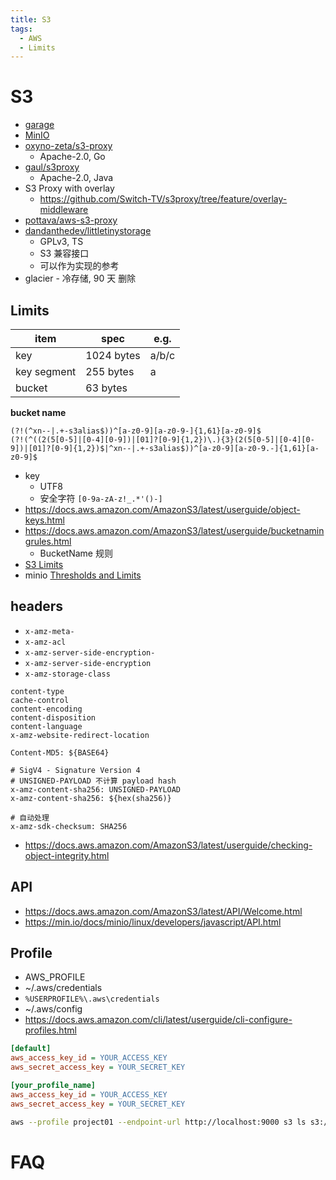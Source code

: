 ```yaml
---
title: S3
tags:
  - AWS
  - Limits
---
```


# S3

- [garage](./garage.md)
- [MinIO](./minio/README.md)
- [oxyno-zeta/s3-proxy](https://github.com/oxyno-zeta/s3-proxy)
  - Apache-2.0, Go
- [gaul/s3proxy](https://github.com/gaul/s3proxy)
  - Apache-2.0, Java
- S3 Proxy with overlay
  - https://github.com/Switch-TV/s3proxy/tree/feature/overlay-middleware
- [pottava/aws-s3-proxy](https://github.com/pottava/aws-s3-proxy)
- [dandanthedev/littletinystorage](https://github.com/dandanthedev/littletinystorage)
  - GPLv3, TS
  - S3 兼容接口
  - 可以作为实现的参考
- glacier - 冷存储, 90 天 删除

## Limits

| item        | spec       | e.g.  |
| ----------- | ---------- | ----- |
| key         | 1024 bytes | a/b/c |
| key segment | 255 bytes  | a     |
| bucket      | 63 bytes   |

**bucket name**

```
(?!(^xn--|.+-s3alias$))^[a-z0-9][a-z0-9-]{1,61}[a-z0-9]$
(?!(^((2(5[0-5]|[0-4][0-9])|[01]?[0-9]{1,2})\.){3}(2(5[0-5]|[0-4][0-9])|[01]?[0-9]{1,2})$|^xn--|.+-s3alias$))^[a-z0-9][a-z0-9.-]{1,61}[a-z0-9]$
```

- key
  - UTF8
  - 安全字符 `[0-9a-zA-z!_.*'()-]`
- https://docs.aws.amazon.com/AmazonS3/latest/userguide/object-keys.html
- https://docs.aws.amazon.com/AmazonS3/latest/userguide/bucketnamingrules.html
  - BucketName 规则
- [S3 Limits](https://docs.aws.amazon.com/AmazonS3/latest/userguide/qfacts.html)
- minio [Thresholds and Limits](https://min.io/docs/minio/linux/operations/concepts/thresholds.html)

## headers

- `x-amz-meta-`
- `x-amz-acl`
- `x-amz-server-side-encryption-`
- `x-amz-server-side-encryption`
- `x-amz-storage-class`

```
content-type
cache-control
content-encoding
content-disposition
content-language
x-amz-website-redirect-location

Content-MD5: ${BASE64}

# SigV4 - Signature Version 4
# UNSIGNED-PAYLOAD 不计算 payload hash
x-amz-content-sha256: UNSIGNED-PAYLOAD
x-amz-content-sha256: ${hex(sha256)}

# 自动处理
x-amz-sdk-checksum: SHA256
```

- https://docs.aws.amazon.com/AmazonS3/latest/userguide/checking-object-integrity.html

## API

- https://docs.aws.amazon.com/AmazonS3/latest/API/Welcome.html
- https://min.io/docs/minio/linux/developers/javascript/API.html

## Profile

- AWS_PROFILE
- ~/.aws/credentials
- `%USERPROFILE%\.aws\credentials`
- ~/.aws/config
- https://docs.aws.amazon.com/cli/latest/userguide/cli-configure-profiles.html

```ini title="~/.aws/credentials"
[default]
aws_access_key_id = YOUR_ACCESS_KEY
aws_secret_access_key = YOUR_SECRET_KEY

[your_profile_name]
aws_access_key_id = YOUR_ACCESS_KEY
aws_secret_access_key = YOUR_SECRET_KEY
```

```bash
aws --profile project01 --endpoint-url http://localhost:9000 s3 ls s3://my-bucket01/
```

# FAQ
